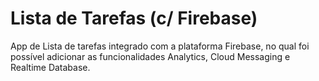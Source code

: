 # Lista de Tarefas (c/ Firebase)

 App de Lista de tarefas integrado com a plataforma Firebase, no qual foi possível adicionar as funcionalidades Analytics, Cloud Messaging e Realtime Database. 
